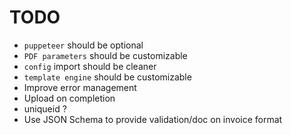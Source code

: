 # TODO

* `puppeteer` should be optional
* `PDF parameters` should be customizable
* `config` import should be cleaner
* `template engine` should be customizable
* Improve error management
* Upload on completion
* uniqueid ?
* Use JSON Schema to provide validation/doc on invoice format